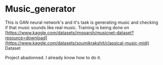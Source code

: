 # Music_generator
This is GAN neural network's and it's task is generating music and checking if that music sounds like real music.  Training is being done on [https://www.kaggle.com/datasets/imsparsh/musicnet-dataset?resource=download](https://www.kaggle.com/datasets/soumikrakshit/classical-music-midi) Dataset


Project abadonned. I already know how to do it.
